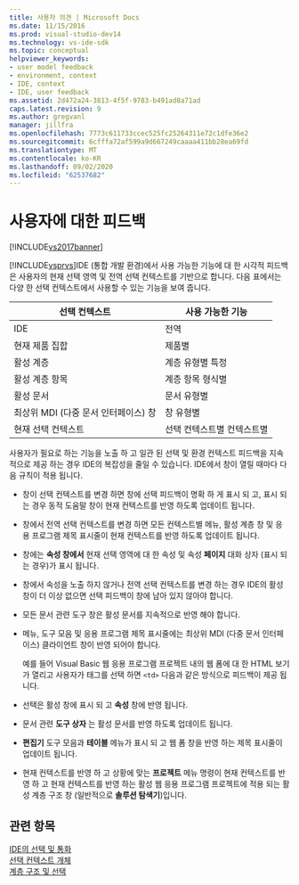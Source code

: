 ```yaml
---
title: 사용자 의견 | Microsoft Docs
ms.date: 11/15/2016
ms.prod: visual-studio-dev14
ms.technology: vs-ide-sdk
ms.topic: conceptual
helpviewer_keywords:
- user model feedback
- environment, context
- IDE, context
- IDE, user feedback
ms.assetid: 2d472a24-3813-4f5f-9783-b491ad8a71ad
caps.latest.revision: 9
ms.author: gregvanl
manager: jillfra
ms.openlocfilehash: 7773c611733ccec525fc25264311e72c1dfe36e2
ms.sourcegitcommit: 6cfffa72af599a9d667249caaaa411bb28ea69fd
ms.translationtype: MT
ms.contentlocale: ko-KR
ms.lasthandoff: 09/02/2020
ms.locfileid: "62537682"
---
```

# <a name="feedback-to-the-user"></a>사용자에 대한 피드백
[!INCLUDE[vs2017banner](../../includes/vs2017banner.md)]

[!INCLUDE[vsprvs](../../includes/vsprvs-md.md)]IDE (통합 개발 환경)에서 사용 가능한 기능에 대 한 시각적 피드백은 사용자의 현재 선택 영역 및 전역 선택 컨텍스트를 기반으로 합니다. 다음 표에서는 다양 한 선택 컨텍스트에서 사용할 수 있는 기능을 보여 줍니다.  
  
|선택 컨텍스트|사용 가능한 기능|  
|-----------------------|-----------------------------|  
|IDE|전역|  
|현재 제품 집합|제품별|  
|활성 계층|계층 유형별 특정|  
|활성 계층 항목|계층 항목 형식별|  
|활성 문서|문서 유형별|  
|최상위 MDI (다중 문서 인터페이스) 창|창 유형별|  
|현재 선택 컨텍스트|선택 컨텍스트별 컨텍스트별|  
  
 사용자가 필요로 하는 기능을 노출 하 고 일관 된 선택 및 환경 컨텍스트 피드백을 지속적으로 제공 하는 경우 IDE의 복잡성을 줄일 수 있습니다. IDE에서 창이 열릴 때마다 다음 규칙이 적용 됩니다.  
  
- 창이 선택 컨텍스트를 변경 하면 창에 선택 피드백이 명확 하 게 표시 되 고, 표시 되는 경우 동적 도움말 창이 현재 컨텍스트를 반영 하도록 업데이트 됩니다.  
  
- 창에서 전역 선택 컨텍스트를 변경 하면 모든 컨텍스트별 메뉴, 활성 계층 창 및 응용 프로그램 제목 표시줄이 현재 컨텍스트를 반영 하도록 업데이트 됩니다.  
  
- 창에는 **속성 창에서** 현재 선택 영역에 대 한 속성 및 속성 **페이지** 대화 상자 (표시 되는 경우)가 표시 됩니다.  
  
- 창에서 속성을 노출 하지 않거나 전역 선택 컨텍스트를 변경 하는 경우 IDE의 활성 창이 더 이상 없으면 선택 피드백이 창에 남아 있지 않아야 합니다.  
  
- 모든 문서 관련 도구 창은 활성 문서를 지속적으로 반영 해야 합니다.  
  
- 메뉴, 도구 모음 및 응용 프로그램 제목 표시줄에는 최상위 MDI (다중 문서 인터페이스) 클라이언트 창이 반영 되어야 합니다.  
  
  예를 들어 Visual Basic 웹 응용 프로그램 프로젝트 내의 웹 폼에 대 한 HTML 보기가 열리고 사용자가 태그를 선택 하면 `<td>` 다음과 같은 방식으로 피드백이 제공 됩니다.  
  
- 선택은 활성 창에 표시 되 고 **속성** 창에 반영 됩니다.  
  
- 문서 관련 **도구 상자** 는 활성 문서를 반영 하도록 업데이트 됩니다.  
  
- **편집기** 도구 모음과 **테이블** 메뉴가 표시 되 고 웹 폼 창을 반영 하는 제목 표시줄이 업데이트 됩니다.  
  
- 현재 컨텍스트를 반영 하 고 상황에 맞는 **프로젝트** 메뉴 명령이 현재 컨텍스트를 반영 하 고 현재 컨텍스트를 반영 하는 활성 웹 응용 프로그램 프로젝트에 적용 되는 활성 계층 구조 창 (일반적으로 **솔루션 탐색기**)입니다.  
  
## <a name="see-also"></a>관련 항목  
 [IDE의 선택 및 통화](../../extensibility/internals/selection-and-currency-in-the-ide.md)   
 [선택 컨텍스트 개체](../../extensibility/internals/selection-context-objects.md)   
 [계층 구조 및 선택](../../extensibility/internals/hierarchies-and-selection.md)
